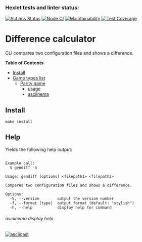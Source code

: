 ### Hexlet tests and linter status:
[![Actions Status](https://github.com/Alatr/frontend-project-lvl2/workflows/hexlet-check/badge.svg)](https://github.com/Alatr/frontend-project-lvl2/actions)
[![Node CI](https://github.com/Alatr/frontend-project-lvl2/workflows/Node%20CI/badge.svg)](https://github.com/Alatr/frontend-project-lvl2/actions?query=workflow%3A%22Node+CI%22)
[![Maintainability](https://api.codeclimate.com/v1/badges/02a65054e8a4b3e2275b/maintainability)](https://codeclimate.com/github/Alatr/frontend-project-lvl2/maintainability)
[![Test Coverage](https://api.codeclimate.com/v1/badges/02a65054e8a4b3e2275b/test_coverage)](https://codeclimate.com/github/Alatr/frontend-project-lvl2/test_coverage)

# Difference calculator

CLI compares two configuration files and shows a difference.

**Table of Contents**

<!-- toc -->

- [Install](#install)
- [Game types list](#game-types-list)
	- [Parity game ](#parity-game)
		- [usage](#parity-game-usage)
		- [asciinema](#parity-game-asciinema)

<!-- tocstop -->

## Install

```
make install
```

## Help

Yields the following help output:

```

Example call:
  $ gendiff -h

Usage: gendiff [options] <filepath1> <filepath2>

Compares two configuration files and shows a difference.

Options:
  -V, --version        output the version number
  -f, --format [type]  output format (default: "stylish")
  -h, --help           display help for command
```

###### asciinema display help
[![asciicast](https://asciinema.org/a/inHEOcggog4o8jdnayuWQJqVS.svg)](https://asciinema.org/a/inHEOcggog4o8jdnayuWQJqVS)


